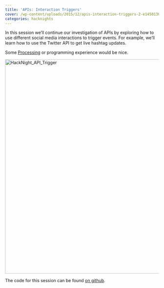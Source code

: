```yaml
---
title: 'APIs: Interaction Triggers'
cover: /wp-content/uploads/2015/12/apis-interaction-triggers-2-e1450130257318.png
categories: hacknights
---
```

In this session we’ll continue our investigation of APIs by exploring how to use different social media interactions to trigger events. For example, we’ll learn how to use the Twitter API to get live hashtag updates.

Some [Processing](https://processing.org/) or programming experience would be nice.

<a href="http://alab.space/wp-content/uploads/2016/01/HackNight_API_Trigger.png" rel="attachment wp-att-957"><img src="http://alab.space/wp-content/uploads/2016/01/HackNight_API_Trigger.png" alt="HackNight_API_Trigger" width="700"  class="" /></a>

The code for this session can be found [on github](https://github.com/hacklabes/HackNights_API_Trigger).

